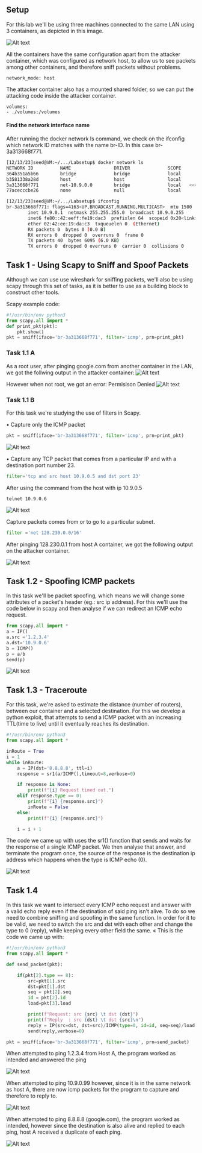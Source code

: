 ## Setup 
For this lab we'll be using three machines connected to the same LAN using 3 containers, as depicted in this image.

![Alt text](images/logbook13/setup.png)

All the containers have the same configuration apart from the attacker container, which was configured as network host, to allow us to see packets among other containers, and therefore sniff packets without problems.

```
network_mode: host
```

The attacker container also has a mounted shared folder, so we can put the attacking code inside the attacker container.
```
volumes:
- ./volumes:/volumes
```

#### Find the network interface name

After running the docker network ls command, we check on the ifconfig which network ID matches with the name br-ID.
In this case br-3a313668f771.

```bash
[12/13/23]seed@VM:~/.../Labsetup$ docker network ls
NETWORK ID          NAME                DRIVER              SCOPE
364b351a5b66        bridge              bridge              local
b3581338a28d        host                host                local
3a313668f771        net-10.9.0.0        bridge              local   <<<<<<<<
77acecccbe26        none                null                local

[12/13/23]seed@VM:~/.../Labsetup$ ifconfig
br-3a313668f771: flags=4163<UP,BROADCAST,RUNNING,MULTICAST>  mtu 1500
        inet 10.9.0.1  netmask 255.255.255.0  broadcast 10.9.0.255
        inet6 fe80::42:eeff:fe19:dac3  prefixlen 64  scopeid 0x20<link>
        ether 02:42:ee:19:da:c3  txqueuelen 0  (Ethernet)
        RX packets 0  bytes 0 (0.0 B)
        RX errors 0  dropped 0  overruns 0  frame 0
        TX packets 40  bytes 6095 (6.0 KB)
        TX errors 0  dropped 0 overruns 0  carrier 0  collisions 0
```

## Task 1 -  Using Scapy to Sniff and Spoof Packets

Although we can use use wireshark for sniffing packets, we'll also be using scapy through this set of tasks, as it is better to use as a building block to construct other tools.

Scapy example code:
```py
#!/usr/bin/env python3
from scapy.all import *
def print_pkt(pkt):
    pkt.show()
pkt = sniff(iface='br-3a313668f771', filter='icmp', prn=print_pkt)
```

### Task 1.1 A

As a root user, after pinging google.com from another container in the LAN, we got the follwing output in the attacker container:
![Alt text](images/logbook13/Task1.1-sudoPackets.png)

However when not root, we got an error: Permisison Denied
![Alt text](images/logbook13/Task1.1-seedPackets.png)

### Task 1.1 B

For this task we're studying the use of filters in Scapy.

• Capture only the ICMP packet


```py
pkt = sniff(iface='br-3a313668f771', filter='icmp', prn=print_pkt)
```

![Alt text](images/logbook13/Task1.1-sudoPackets.png)


• Capture any TCP packet that comes from a particular IP and with a destination port number 23.

```py
filter='tcp and src host 10.9.0.5 and dst port 23'
```
After using the command from the host with ip 10.9.0.5
```
telnet 10.9.0.6
```

![Alt text](images/logbook13/Task1.1-filter2.png)


Capture packets comes from or to go to a particular subnet.

```py
filter ='net 128.230.0.0/16'
```
After pinging 128.230.0.1 from host A container, we got the following output on the attacker container.

![Alt text](images/logbook13/Task1.1B-filter3.png)



## Task 1.2 - Spoofing ICMP packets

In this task we'll be packet spoofing, which means we will change some attributes of a packet's header (eg.: src ip address).
For this we'll use the code below in scapy and then analyse if we can redirect an ICMP echo request.

```py
from scapy.all import *
a = IP()
a.src ='1.2.3.4'
a.dst='10.9.0.6'
b = ICMP() 
p = a/b 
send(p) 
```

![Alt text](images/logbook13/Task1.2.png)

## Task 1.3 - Traceroute

For this task, we're asked to estimate the distance (number of routers), between our container and a selected destination.
For this we develop a python exploit, that attempts to send a ICMP packet with an increasing TTL(time to live) until it eventually reaches its destination.

```py
#!/usr/bin/env python3
from scapy.all import *

inRoute = True
i = 1
while inRoute:
	a = IP(dst='8.8.8.8', ttl=i)
	response = sr1(a/ICMP(),timeout=8,verbose=0)

	if response is None:
		print(f"{i} Request timed out.")
	elif response.type == 0:
		print(f"{i} {response.src}")
		inRoute = False
	else:
		print(f"{i} {response.src}")

	i = i + 1
```

The code we came up with uses the sr1() function that sends and waits for the response of a single ICMP packet.
We then analyse that answer, and terminate the program once, the source of the response is the destination ip address which happens when the type is ICMP echo (0).

![Alt text](images/logbook13/Task1.3.png)

## Task 1.4

In this task we want to intersect every ICMP echo request and answer with a valid echo reply even if the destination of said ping isn't alive.
To do so we need to combine sniffing and spoofing in the same function.
In order for it to be valid, we need to switch the src and dst with each other and change the type to 0 (reply), while keeping every other field the same. «
This is the code we came up with:

```py
#!/usr/bin/env python3
from scapy.all import *

def send_packet(pkt):

	if(pkt[2].type == 8):
		src=pkt[1].src
		dst=pkt[1].dst
		seq = pkt[2].seq
		id = pkt[2].id
		load=pkt[3].load

		print(f"Request: src {src} \t dst {dst}")
		print(f"Reply  : src {dst} \t dst {src}\n")
		reply = IP(src=dst, dst=src)/ICMP(type=0, id=id, seq=seq)/load
		send(reply,verbose=0)

pkt = sniff(iface='br-3a313668f771', filter='icmp', prn=send_packet)
```

When attempted to ping 1.2.3.4 from Host A, the program worked as intended and answered the ping

![Alt text](images/logbook13/task1.4-(1.2.3.4).png)


When attempted to ping 10.9.0.99 however, since it is in the same network as host A, there are now icmp packets for the program to capture and therefore to reply to.

![Alt text](images/logbook13/task1.4-(10.9.0.99).png)


When attempted to ping 8.8.8.8 (google.com), the program worked as intended, however since the destination is also alive and replied to each ping, host A received a duplicate of each ping.

![Alt text](images/logbook13/task1.4-(8.8.8.8).png)

